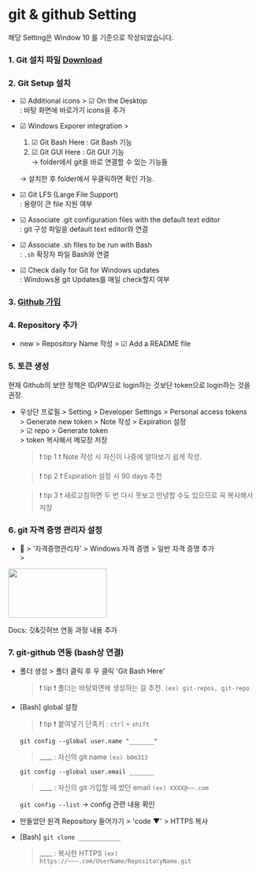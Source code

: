 # git & github Setting

해당 Setting은 Window 10 를 기준으로 작성되었습니다. 

### 1. Git 설치 파일 [Download](http://git-scm.com/download/win)

### 2. Git Setup 설치
* ☑ Additional icons  > ☑ On the Desktop <br>
: 바탕 화면에 바로가기 icons을 추가

* ☑ Windows Exporer integration > <br>
    1. ☑ Git Bash Here : Git Bash 기능 <br>
    2. ☑ Git GUI Here : Git GUI 기능 <br>
    → folder에서 git을 바로 연결할 수 있는 기능들 <br>
    
    → 설치한 후 folder에서 우클릭하면 확인 가능.

* ☑ Git LFS (Large File Support) <br>
: 용량이 큰 file 지원 여부

* ☑ Associate .git configuration files with the default text editor <br>
: git 구성 파일을 default text editor와 연결

* ☑ Associate .sh files to be run with Bash <br>
: `.sh` 확장자 파일 Bash와 연결

* ☑ Check daily for Git for Windows updates <br>
: Windows용 git Updates를 매일 check할지 여부

### 3. [Github 가입](https://github.com/)

### 4. Repository 추가
* new > Repository Name 작성 > ☑ Add a README file

### 5. 토큰 생성
현재 Github의 보안 정책은 ID/PW으로 login하는 것보단 token으로 login하는 것을 권장.
* 우상단 프로필 > Setting > Developer Settings > Personal access tokens <br> > Generate new token > Note 작성 > Expiration 설정 <br> > ☑ repo > Generate token <br> > token 복사해서 메모장 저장

    > ❗ tip 1 ❗ Note 작성 시 자신이 나중에 알아보기 쉽게 작성.
    
    > ❗ tip 2 ❗ Expiration 설정 시 90 days 추천 

    > ❗ tip 3 ❗ 새로고침하면 두 번 다시 못보고 안녕할 수도 있으므로 꼭 복사해서 저장

### 6. git 자격 증명 관리자 설정
* 🔎 > '자격증명관리자' > Windows 자격 증명 > 일반 자격 증명 추가 <br> > 
<img src="https://user-images.githubusercontent.com/76231561/150728783-01fb497b-ef89-400b-a091-9984c5907f4b.jpg" width="200" height = "100">

Docs: 깃&깃허브 연동 과정 내용 추가 
### 7. git-github 연동 (bash상 연결)
* 폴더 생성 > 폴더 클릭 후 우 클릭 'Git Bash Here'
    > ❗ tip ❗ 폴더는 바탕화면에 생성하는 걸 추천. `(ex) git-repos, git-repo`
* [Bash] global 설정
    > ❗ tip ❗ 붙여넣기 단축키 : `ctrl` `+` `shift` <br/>

    `git config --global user.name "_______"` <br>
    > ____ : 자신의 git name `(ex) b0m313`<br>
    
    `git config --global user.email _______` <br>
    > ____ : 자신의 git 가입할 때 썼던 email  `(ex) XXXX@~~.com`<br>

    `git config --list` → config 관련 내용 확인

* 만들었던 원격 Repository 들어가기 > 'code ▼' > HTTPS 복사

* [Bash] `git clone ____________`
    > ____ : 복사한 HTTPS `(ex) https://~~~.com/UserName/RepositoryName.git`<br>
    > 